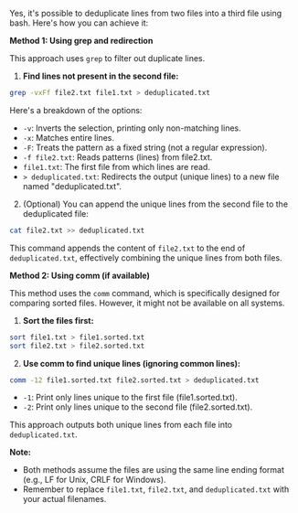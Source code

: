 Yes, it's possible to deduplicate lines from two files into a third file using bash. Here's how you can achieve it:

**Method 1: Using grep and redirection**

This approach uses `grep` to filter out duplicate lines.

1. **Find lines not present in the second file:**

```bash
grep -vxFf file2.txt file1.txt > deduplicated.txt
```

Here's a breakdown of the options:

* `-v`: Inverts the selection, printing only non-matching lines.
* `-x`: Matches entire lines.
* `-F`: Treats the pattern as a fixed string (not a regular expression).
* `-f file2.txt`: Reads patterns (lines) from file2.txt.
* `file1.txt`: The first file from which lines are read.
* `> deduplicated.txt`: Redirects the output (unique lines) to a new file named "deduplicated.txt".

2. (Optional) You can append the unique lines from the second file to the deduplicated file:

```bash
cat file2.txt >> deduplicated.txt
```

This command appends the content of `file2.txt` to the end of `deduplicated.txt`, effectively combining the unique lines from both files.

**Method 2: Using comm (if available)**

This method uses the `comm` command, which is specifically designed for comparing sorted files. However, it might not be available on all systems.

1. **Sort the files first:**

```bash
sort file1.txt > file1.sorted.txt
sort file2.txt > file2.sorted.txt
```

2. **Use comm to find unique lines (ignoring common lines):**

```bash
comm -12 file1.sorted.txt file2.sorted.txt > deduplicated.txt
```

* `-1`: Print only lines unique to the first file (file1.sorted.txt).
* `-2`: Print only lines unique to the second file (file2.sorted.txt).

This approach outputs both unique lines from each file into `deduplicated.txt`.

**Note:**

* Both methods assume the files are using the same line ending format (e.g., LF for Unix, CRLF for Windows).
* Remember to replace `file1.txt`, `file2.txt`, and `deduplicated.txt` with your actual filenames. 
